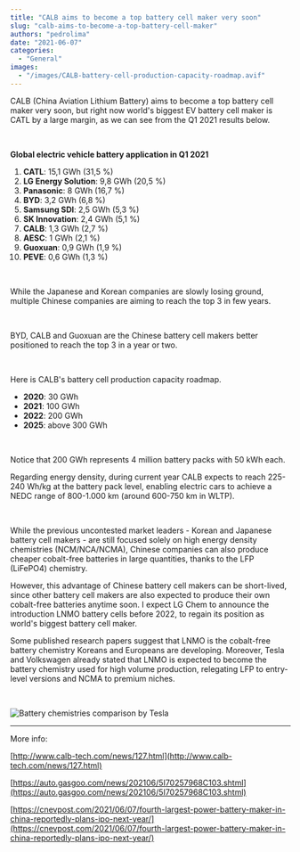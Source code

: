 ```yaml
---
title: "CALB aims to become a top battery cell maker very soon"
slug: "calb-aims-to-become-a-top-battery-cell-maker"
authors: "pedrolima"
date: "2021-06-07"
categories:
  - "General"
images:
  - "/images/CALB-battery-cell-production-capacity-roadmap.avif"
---
```


CALB (China Aviation Lithium Battery) aims to become a top battery cell maker very soon, but right now world's biggest EV battery cell maker is CATL by a large margin, as we can see from the Q1 2021 results below.

 

**Global electric vehicle battery application in Q1 2021**

1. **CATL**: 15,1 GWh (31,5 %)
2. **LG Energy Solution**: 9,8 GWh (20,5 %)
3. **Panasonic**: 8 GWh (16,7 %)
4. **BYD**: 3,2 GWh (6,8 %)
5. **Samsung SDI**: 2,5 GWh (5,3 %)
6. **SK Innovation**: 2,4 GWh (5,1 %)
7. **CALB**: 1,3 GWh (2,7 %)
8. **AESC**: 1 GWh (2,1 %)
9. **Guoxuan**: 0,9 GWh (1,9 %)
10. **PEVE**: 0,6 GWh (1,3 %)

 

While the Japanese and Korean companies are slowly losing ground, multiple Chinese companies are aiming to reach the top 3 in few years.

 

BYD, CALB and Guoxuan are the Chinese battery cell makers better positioned to reach the top 3 in a year or two.

 

Here is CALB's battery cell production capacity roadmap.

- **2020**: 30 GWh
- **2021**: 100 GWh
- **2022**: 200 GWh
- **2025**: above 300 GWh

 

Notice that 200 GWh represents 4 million battery packs with 50 kWh each.

Regarding energy density, during current year CALB expects to reach 225-240 Wh/kg at the battery pack level, enabling electric cars to achieve a NEDC range of 800-1.000 km (around 600-750 km in WLTP).

 

While the previous uncontested market leaders - Korean and Japanese battery cell makers - are still focused solely on high energy density chemistries (NCM/NCA/NCMA), Chinese companies can also produce cheaper cobalt-free batteries in large quantities, thanks to the LFP (LiFePO4) chemistry.

However, this advantage of Chinese battery cell makers can be short-lived, since other battery cell makers are also expected to produce their own cobalt-free batteries anytime soon. I expect LG Chem to announce the introduction LNMO battery cells before 2022, to regain its position as world's biggest battery cell maker.

Some published research papers suggest that LNMO is the cobalt-free battery chemistry Koreans and Europeans are developing. Moreover, Tesla and Volkswagen already stated that LNMO is expected to become the battery chemistry used for high volume production, relegating LFP to entry-level versions and NCMA to premium niches.

 

![Battery chemistries comparison by Tesla](images/Battery-chemistries-comparison-by-Tesla.avif)

---

More info:

[http://www.calb-tech.com/news/127.html](http://www.calb-tech.com/news/127.html)

[https://auto.gasgoo.com/news/202106/5I70257968C103.shtml](https://auto.gasgoo.com/news/202106/5I70257968C103.shtml)

[https://cnevpost.com/2021/06/07/fourth-largest-power-battery-maker-in-china-reportedly-plans-ipo-next-year/](https://cnevpost.com/2021/06/07/fourth-largest-power-battery-maker-in-china-reportedly-plans-ipo-next-year/)
